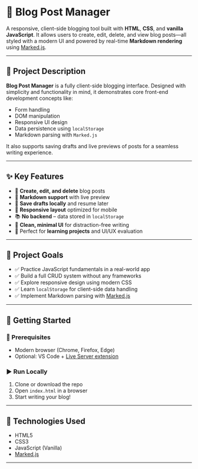 # 📝 Blog Post Manager

A responsive, client-side blogging tool built with **HTML**, **CSS**, and **vanilla JavaScript**. It allows users to create, edit, delete, and view blog posts—all styled with a modern UI and powered by real-time **Markdown rendering** using [Marked.js](https://github.com/markedjs/marked).

---

## 📖 Project Description

**Blog Post Manager** is a fully client-side blogging interface. Designed with simplicity and functionality in mind, it demonstrates core front-end development concepts like:

- Form handling
- DOM manipulation
- Responsive UI design
- Data persistence using `localStorage`
- Markdown parsing with `Marked.js`

It also supports saving drafts and live previews of posts for a seamless writing experience.

---

## ✨ Key Features

- 📝 **Create, edit, and delete** blog posts  
- 📄 **Markdown support** with live preview  
- 💾 **Save drafts locally** and resume later  
- 📱 **Responsive layout** optimized for mobile  
- 📚 **No backend** – data stored in `localStorage`  
- 🧠 **Clean, minimal UI** for distraction-free writing  
- 🧪 Perfect for **learning projects** and UI/UX evaluation  

---

## 🎯 Project Goals

- ✅ Practice JavaScript fundamentals in a real-world app  
- ✅ Build a full CRUD system without any frameworks  
- ✅ Explore responsive design using modern CSS  
- ✅ Learn `localStorage` for client-side data handling  
- ✅ Implement Markdown parsing with [Marked.js](https://github.com/markedjs/marked)

---

## 🚀 Getting Started

### 🔧 Prerequisites
- Modern browser (Chrome, Firefox, Edge)
- Optional: VS Code + [Live Server extension](https://marketplace.visualstudio.com/items?itemName=ritwickdey.LiveServer)

### ▶️ Run Locally
1. Clone or download the repo  
2. Open `index.html` in a browser  
3. Start writing your blog!

---

## 🧰 Technologies Used

- HTML5  
- CSS3  
- JavaScript (Vanilla)  
- [Marked.js](https://cdn.jsdelivr.net/npm/marked/marked.min.js)

---



